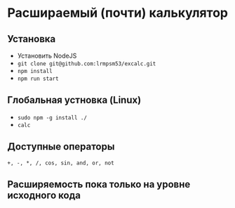 # Расшираемый (почти) калькулятор

## Установка
+ Установить NodeJS
+ `git clone git@github.com:lrmpsm53/excalc.git`
+ `npm install`
+ `npm run start`
## Глобальная устновка (Linux)
+ `sudo npm -g install ./`
+ `calc`

## Доступные операторы
`+, -, *, /, cos, sin, and, or, not`

## Расширяемость пока только на уровне исходного кода
